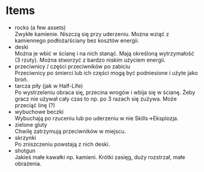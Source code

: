 # Items

- rocks (a few assets)\
Zwykłe kamienie. Niszczą się przy uderzeniu. Można wziąć z kamiennego podłoża/ściany bez kosztów energii.
- deski\
Można je wbić w ścianę i na nich stanąć. Mają określoną wytrzymałość (3 rzuty). Można stworzyć z bardzo niskim użyciem energii.
- przeciwnicy / części przeciwników po zabiciu\
Przeciwnicy po śmierci lub ich części mogą być podniesione i użyte jako broń.
- tarcza piły (jak w Half-Life)\
Po wystrzeleniu obraca się, przecina wrogów i wbija się w ścianę. Żeby gracz nie używał cały czas to np. po 3 razach się zużywa. Może przeciąć linę (?)
- wybuchowe beczki\
Wybuchają po rzuceniu lub po uderzeniu w nie Skills->Eksplozja.
- zielone gluty\
Chwilę zatrzymują przeciwników w miejscu.
- skrzynki\
Po zniszczeniu powstają z nich deski.
- shotgun\
Jakieś małe kawałki np. kamieni. Krótki zasięg, duży rozstrzał, małe obrażenia.